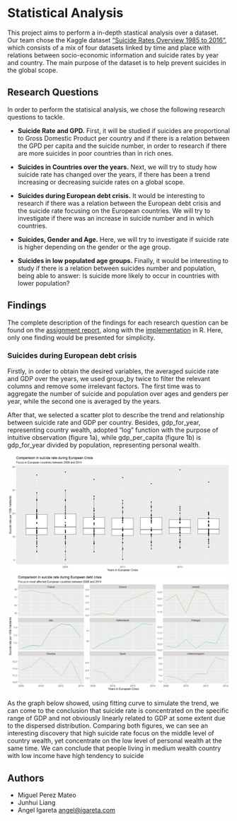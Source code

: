 # Statistical Analysis

This project aims to perform a in-depth stastical analysis over a dataset. Our team chose the Kaggle dataset [“Suicide Rates Overview 1985 to 2016”](https://www.kaggle.com/russellyates88/suicide-rates-overview-1985-to-2016), which consists of a mix of four datasets linked by time and place with relations between socio-economic information and suicide rates by year and country. The main purpose of the dataset is to help prevent suicides in the global scope.

## Research Questions

In order to perform the statisical analysis, we chose the following research questions to tackle.

- **Suicide Rate and GPD.** First, it will be studied if suicides are proportional to Gross Domestic Product per country and if there is a relation between the GPD per capita and the suicide number, in order to research if there are more suicides in poor countries than in rich ones.

- **Suicides in Countries over the years.** Next, we will try to study how suicide rate has changed over the years, if there has been a trend increasing or decreasing suicide rates on a global scope.

- **Suicides during European debt crisis.** It would be interesting to research if there was a relation between the European debt crisis and the suicide rate focusing on the European countries. We will try to investigate if there was an increase in suicide number and in which countries.

- **Suicides, Gender and Age.** Here, we will try to investigate if suicide rate is higher depending on the gender or the age group.

- **Suicides in low populated age groups.** Finally, it would be interesting to study if there is a relation between suicides number and population, being able to answer: Is suicide more likely to occur in countries with lower population?

## Findings

The complete description of the findings for each research question can be found on the [assignment report](./docs/statistical_analysis_report.pdf), along with the [implementation](./suicide_rates_overview.R) in R. Here, only one finding would be presented for simplicity.

### Suicides during European debt crisis

Firstly, in order to obtain the desired variables, the averaged suicide rate and GDP over the years, we
used group_by twice to filter the relevant columns and remove some irrelevant factors. The first time
was to aggregate the number of suicide and population over ages and genders per year, while the second
one is averaged by the years.

After that, we selected a scatter plot to describe the trend and relationship between suicide rate and
GDP per country. Besides, gdp_for_year, representing country wealth, adopted “log” function with the
purpose of intuitive observation (figure 1a), while gdp_per_capita (figure 1b) is gdp_for_year divided by
population, representing personal wealth.

![suicides_european_crisis_1](./docs/suicides_european_crisis_1.jpeg) ![suicides_european_crisis_2](./docs/suicides_european_crisis_2.jpeg)

As the graph below showed, using fitting curve to simulate the trend, we can come to the conclusion
that suicide rate is concentrated on the specific range of GDP and not obviously linearly related to GDP
at some extent due to the dispersed distribution. Comparing both figures, we can see an interesting
discovery that high suicide rate focus on the middle level of country wealth, yet concentrate on the low
level of personal wealth at the same time. We can conclude that people living in medium wealth country
with low income have high tendency to suicide

## Authors

- Miguel Perez Mateo
- Junhui Liang
- Angel Igareta [angel@igareta.com](mailto:angel@igareta.com)
